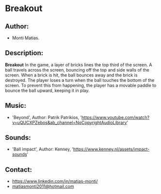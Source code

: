 # Breakout

## Author:
- Monti Matias.

## Description:
**Breakout** In the game, a layer of bricks lines the top third of the screen. A ball travels across the screen, bouncing off the top and side walls of the screen. When a brick is hit, the ball bounces away and the brick is destroyed. The player loses a turn when the ball touches the bottom of the screen. To prevent this from happening, the player has a movable paddle to bounce the ball upward, keeping it in play.

## Music:
- 'Beyond', Author: Patrik Patrikios, 'https://www.youtube.com/watch?v=uQUCXPZebos&ab_channel=NoCopyrightAudioLibrary'

## Sounds:
- 'Ball impact', Author: Kenney, 'https://www.kenney.nl/assets/impact-sounds'

## Contact:
- https://www.linkedin.com/in/matias-monti/
- matiasmonti2011@hotmail.com
